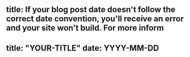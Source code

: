 title: If your blog post date doesn't follow the correct date convention, you'll receive an error and your site won't build. For more inform
---
title: "YOUR-TITLE"
date: YYYY-MM-DD
---
